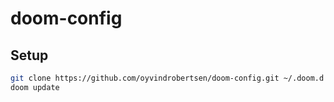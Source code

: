 # doom-config

## Setup

``` sh
git clone https://github.com/oyvindrobertsen/doom-config.git ~/.doom.d
doom update
```
